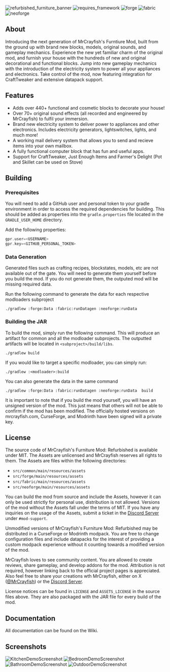 ![refurbished_furniture_banner](https://github.com/MrCrayfish/MrCrayfishFurnitureMod-Refurbished/assets/4958241/cb5e85cd-ee66-49d5-89aa-8f145e79b7f3)
![requires_framework](https://github.com/MrCrayfish/MrCrayfishFurnitureMod-Refurbished/assets/4958241/980cc39e-8a23-4aa1-a15d-5fc16a1fc3e4) ![forge](https://github.com/MrCrayfish/MrCrayfishFurnitureMod-Refurbished/assets/4958241/3068bff9-49f0-4dfc-9348-0d3aa1543444) ![fabric](https://github.com/MrCrayfish/MrCrayfishFurnitureMod-Refurbished/assets/4958241/27591fbc-b53a-4149-842d-967d25a63ec0) ![neoforge](https://github.com/MrCrayfish/MrCrayfishFurnitureMod-Refurbished/assets/4958241/a1a576e9-9240-4794-a407-a5d4783a8a7a)

## About
Introducing the next generation of MrCrayfish's Furntiure Mod, built from the ground up with brand new blocks, models, original sounds, and gameplay mechanics. Experience the new yet familiar charm of the original mod, and furnish your house with the hundreds of new and original decorational and functional blocks. Jump into new gameplay mechanics with the introduction of the electricity system to power all your appliances and electronics. Take control of the mod, now featuring integration for CraftTweaker and extensive datapack support.

## Features
- Adds over 440+ functional and cosmetic blocks to decorate your house!
- Over 70+ original sound effects (all recorded and engineered by MrCrayfish) to fulfil your immersion.
- Brand new electricity system to deliver power to appliances and other electronics. Includes electricity generators, lightswitches, lights, and much more!
- A working mail delivery system that allows you to send and recieve items into your own mailbox.
- A fully functional computer block that has fun and useful apps.
- Support for CraftTweaker, Just Enough Items and Farmer's Delight (Pot and Skillet can be used on Stove)

## Building
### Prerequisites
You will need to add a GitHub user and personal token to your gradle environment in order to access the required dependencies for building.
This should be added as properties into the `gradle.properties` file located in the `GRADLE_USER_HOME` directory.

Add the following properties:
```gradle
gpr.user=<USERNAME>
gpr.key=<GITHUB_PERSONAL_TOKEN>
```
### Data Generation
Generated files such as crafting recipes, blockstates, models, etc are not available out of the gate. You will need to generate them yourself before you build the mod. If you do not generate them, the outputed mod will be missing required data.

Run the following command to generate the data for each respective modloaders subproject
```
./gradlew :forge:Data :fabric:runDatagen :neoforge:runData 
```
### Building the JAR
To build the mod, simply run the following command. This will produce an artifact for common and all the modloader subprojects. The outputted artifacts will be located in `<subproject>/build/libs`.
```
./gradlew build
```
If you would like to target a specific modloader, you can simply run:
```
./gradlew :<modloader>:build
```
You can also generate the data in the same command
```
./gradlew :forge:Data :fabric:runDatagen :neoforge:runData  build
```
It is important to note that if you build the mod yourself, you will have an unsigned version of the mod. This just means that others will not be able to confirm if the mod has been modified. The officially hosted versions on mrcrayfish.com, CurseForge, and Modrinth have been signed will a private key.
## License
The source code of MrCrayfish's Furniture Mod: Refurbished is available under MIT. The Assets are unlicensed and MrCrayfish reserves all rights to them. The Assets are files within the following directories: 
- `src/common/main/resources/assets`
- `src/forge/main/resources/assets` 
- `src/fabric/main/resources/assets`
- `src/neoforge/main/resources/assets`

You can build the mod from source and include the Assets, however it can only be used strictly for personal use, distribution is not allowed. Versions of the mod without the Assets fall under the terms of MIT. If you have any inquiries on the usage of the Assets, submit a ticket in the [Discord Server](https://discord.gg/mrcrayfish) under `#mod-support`.

Unmodified versions of MrCrayfish's Furniture Mod: Refurbished may be distributed in a CurseForge or Modrinth modpack. You are free to change configuration files and include datapacks for the interest of providing a custom modpack experience without it counting towards a modified version of the mod.

MrCrayfish loves to see community content. You are allowed to create reviews, share gameplay, and develop addons for the mod. Attribution is not required, however linking back to the official project pages is appreciated. Also feel free to share your creations wth MrCrayfish, either on X ([@MrCrayfish](https://twitter.com/MrCrayfish)) or the [Discord Server](https://discord.gg/mrcrayfish).

License notices can be found in `LICENSE` and `ASSETS_LICENSE` in the source files above. They are also packaged with the JAR file for every build of the mod.

## Documentation
All documentation can be found on the Wiki.
## Screenshots
![KitchenDemoScreenshot](https://github.com/MrCrayfish/MrCrayfishFurnitureMod-Refurbished/assets/4958241/0ef363f0-dfea-4a5b-a02b-a461774f067a)
![BedroomDemoScreenshot](https://github.com/MrCrayfish/MrCrayfishFurnitureMod-Refurbished/assets/4958241/fc63e172-75a0-4025-99ca-8e7b85cde22a)
![BathroomDemoScreenshot](https://github.com/MrCrayfish/MrCrayfishFurnitureMod-Refurbished/assets/4958241/310c4700-ef91-4bf9-b946-d5eabf8445f5)
![OutdoorDemoScreenshot](https://github.com/MrCrayfish/MrCrayfishFurnitureMod-Refurbished/assets/4958241/00d42847-b373-46bb-8555-a270bbb7a079)
